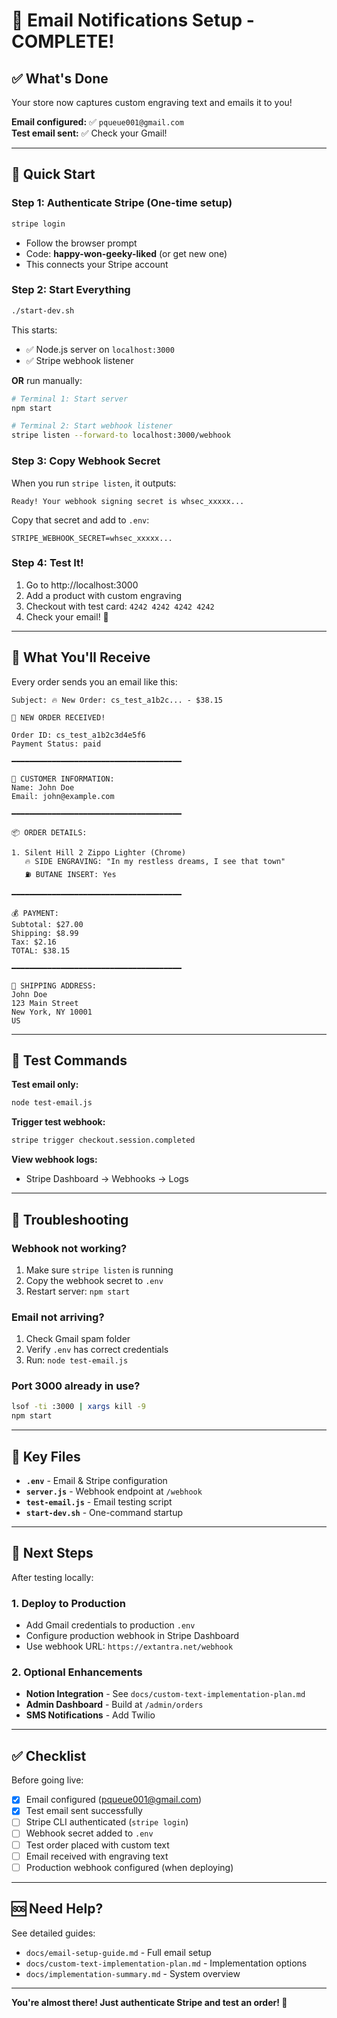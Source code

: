 # 🎉 Email Notifications Setup - COMPLETE!

## ✅ What's Done

Your store now captures custom engraving text and emails it to you!

**Email configured:** ✅ `pqueue001@gmail.com`  
**Test email sent:** ✅ Check your Gmail!

---

## 🚀 Quick Start

### Step 1: Authenticate Stripe (One-time setup)
```bash
stripe login
```
- Follow the browser prompt
- Code: **happy-won-geeky-liked** (or get new one)
- This connects your Stripe account

### Step 2: Start Everything
```bash
./start-dev.sh
```
This starts:
- ✅ Node.js server on `localhost:3000`
- ✅ Stripe webhook listener

**OR** run manually:
```bash
# Terminal 1: Start server
npm start

# Terminal 2: Start webhook listener
stripe listen --forward-to localhost:3000/webhook
```

### Step 3: Copy Webhook Secret
When you run `stripe listen`, it outputs:
```
Ready! Your webhook signing secret is whsec_xxxxx...
```

Copy that secret and add to `.env`:
```env
STRIPE_WEBHOOK_SECRET=whsec_xxxxx...
```

### Step 4: Test It!
1. Go to http://localhost:3000
2. Add a product with custom engraving
3. Checkout with test card: `4242 4242 4242 4242`
4. Check your email! 📧

---

## 📧 What You'll Receive

Every order sends you an email like this:

```
Subject: 🔥 New Order: cs_test_a1b2c... - $38.15

🎉 NEW ORDER RECEIVED!

Order ID: cs_test_a1b2c3d4e5f6
Payment Status: paid

━━━━━━━━━━━━━━━━━━━━━━━━━━━━━━━━━━━━━━

👤 CUSTOMER INFORMATION:
Name: John Doe
Email: john@example.com

━━━━━━━━━━━━━━━━━━━━━━━━━━━━━━━━━━━━━━

📦 ORDER DETAILS:

1. Silent Hill 2 Zippo Lighter (Chrome)
   🔥 SIDE ENGRAVING: "In my restless dreams, I see that town"
   ⛽ BUTANE INSERT: Yes

━━━━━━━━━━━━━━━━━━━━━━━━━━━━━━━━━━━━━━

💰 PAYMENT:
Subtotal: $27.00
Shipping: $8.99
Tax: $2.16
TOTAL: $38.15

━━━━━━━━━━━━━━━━━━━━━━━━━━━━━━━━━━━━━━

🚚 SHIPPING ADDRESS:
John Doe
123 Main Street
New York, NY 10001
US
```

---

## 🧪 Test Commands

**Test email only:**
```bash
node test-email.js
```

**Trigger test webhook:**
```bash
stripe trigger checkout.session.completed
```

**View webhook logs:**
- Stripe Dashboard → Webhooks → Logs

---

## 🔧 Troubleshooting

### Webhook not working?
1. Make sure `stripe listen` is running
2. Copy the webhook secret to `.env`
3. Restart server: `npm start`

### Email not arriving?
1. Check Gmail spam folder
2. Verify `.env` has correct credentials
3. Run: `node test-email.js`

### Port 3000 already in use?
```bash
lsof -ti :3000 | xargs kill -9
npm start
```

---

## 📁 Key Files

- **`.env`** - Email & Stripe configuration
- **`server.js`** - Webhook endpoint at `/webhook`
- **`test-email.js`** - Email testing script
- **`start-dev.sh`** - One-command startup

---

## 🎯 Next Steps

After testing locally:

### 1. Deploy to Production
- Add Gmail credentials to production `.env`
- Configure production webhook in Stripe Dashboard
- Use webhook URL: `https://extantra.net/webhook`

### 2. Optional Enhancements
- **Notion Integration** - See `docs/custom-text-implementation-plan.md`
- **Admin Dashboard** - Build at `/admin/orders`
- **SMS Notifications** - Add Twilio

---

## ✅ Checklist

Before going live:
- [x] Email configured (pqueue001@gmail.com)
- [x] Test email sent successfully
- [ ] Stripe CLI authenticated (`stripe login`)
- [ ] Webhook secret added to `.env`
- [ ] Test order placed with custom text
- [ ] Email received with engraving text
- [ ] Production webhook configured (when deploying)

---

## 🆘 Need Help?

See detailed guides:
- `docs/email-setup-guide.md` - Full email setup
- `docs/custom-text-implementation-plan.md` - Implementation options
- `docs/implementation-summary.md` - System overview

---

**You're almost there! Just authenticate Stripe and test an order! 🚀**
